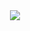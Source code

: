 <div align="center">
  <img src="http://github-readme-streak-stats.herokuapp.com?user=tanjeffreyz02&theme=dark&date_format=M%20j%5B%2C%20Y%5D" />
</div>

